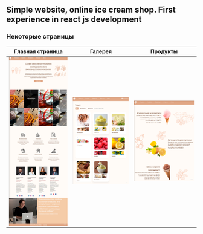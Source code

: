 
## Simple website, online ice cream shop. First experience in react js development
### Некоторые страницы

| Главная страница|Галерея|Продукты |
|:----------------:|:---------:|:----------------:|
|<img src="https://github.com/denisislamgaleevv/SimpleReactIceCreamSite/blob/master/Main.png" width="400" align = top /> | <img src="https://github.com/denisislamgaleevv/SimpleReactIceCreamSite/blob/master/Gallery.png" width="400" align = top/> | <img src="https://github.com/denisislamgaleevv/SimpleReactIceCreamSite/blob/master/Products.png" width="400" align = top/> |
 

 
